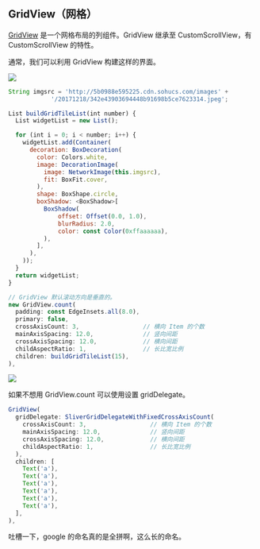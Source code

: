 
## GridView（网格）
[GridView](https://docs.flutter.io/flutter/widgets/GridView-class.html) 是一个网格布局的列组件。GridView 继承至 CustomScrollView，有 CustomScrollView 的特性。

通常，我们可以利用 GridView 构建这样的界面。

![](/../../image/20180701174739.png)


```js
String imgsrc = 'http://5b0988e595225.cdn.sohucs.com/images' +
            '/20171218/342e43903694448b91698b5ce7623314.jpeg';

List buildGridTileList(int number) {
  List widgetList = new List();

  for (int i = 0; i < number; i++) {
    widgetList.add(Container(
      decoration: BoxDecoration(
        color: Colors.white,
        image: DecorationImage(
          image: NetworkImage(this.imgsrc),
          fit: BoxFit.cover,
        ),
        shape: BoxShape.circle,
        boxShadow: <BoxShadow>[
          BoxShadow(
              offset: Offset(0.0, 1.0),
              blurRadius: 2.0,
              color: const Color(0xffaaaaaa),
          ),
        ],
      ),
    ));
  }
  return widgetList;
}

// GridView 默认滚动方向是垂直的。
new GridView.count(
  padding: const EdgeInsets.all(8.0),
  primary: false,
  crossAxisCount: 3,                  // 横向 Item 的个数
  mainAxisSpacing: 12.0,              // 竖向间距
  crossAxisSpacing: 12.0,             // 横向间距
  childAspectRatio: 1,                // 长比宽比例
  children: buildGridTileList(15),
),
```

![](/../../image/20180701174020.png)

如果不想用 GridView.count 可以使用设置 gridDelegate。

```js
GridView(
  gridDelegate: SliverGridDelegateWithFixedCrossAxisCount(
    crossAxisCount: 3,                  // 横向 Item 的个数
    mainAxisSpacing: 12.0,              // 竖向间距
    crossAxisSpacing: 12.0,             // 横向间距
    childAspectRatio: 1,                // 长比宽比例
  ),
  children: [
    Text('a'),
    Text('a'),
    Text('a'),
    Text('a'),
    Text('a'),
    Text('a'),
  ],
),
```

吐槽一下，google 的命名真的是全拼啊，这么长的命名。

